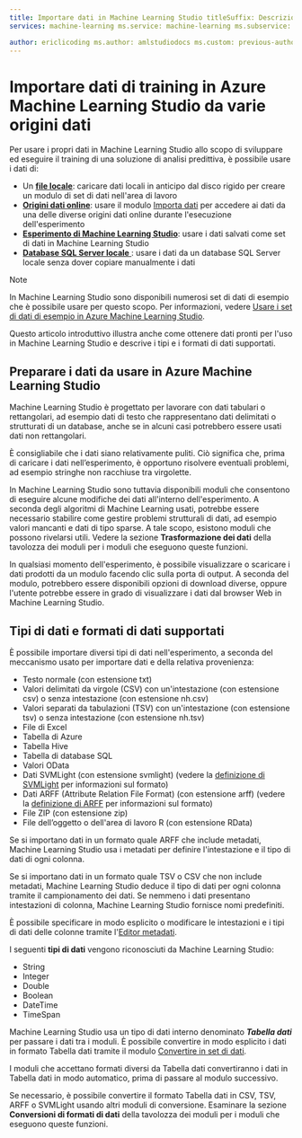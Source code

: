 ```yaml
---
title: Importare dati in Machine Learning Studio titleSuffix: Descrizione di Azure Machine Learning Studio: Come importare dati in Azure Machine Learning Studio da varie origini dati. Informazioni sui tipi di dati e i formati di dati supportati.
services: machine-learning ms.service: machine-learning ms.subservice: studio ms.topic: article

author: ericlicoding ms.author: amlstudiodocs ms.custom: previous-author=heatherbshapiro, previous-ms.author=hshapiro ms.date: 29/11/2017
---
```

# <a name="import-your-training-data-into-azure-machine-learning-studio-from-various-data-sources"></a>Importare dati di training in Azure Machine Learning Studio da varie origini dati

Per usare i propri dati in Machine Learning Studio allo scopo di sviluppare ed eseguire il training di una soluzione di analisi predittiva, è possibile usare i dati di: 

* Un [**file locale**](import-data-from-local-file.md): caricare dati locali in anticipo dal disco rigido per creare un modulo di set di dati nell'area di lavoro
* [**Origini dati online**](import-data-from-online-sources.md): usare il modulo [Importa dati][import-data] per accedere ai dati da una delle diverse origini dati online durante l'esecuzione dell'esperimento
* [**Esperimento di Machine Learning Studio**](import-data-from-an-experiment.md): usare i dati salvati come set di dati in Machine Learning Studio
* [**Database SQL Server locale** ](use-data-from-an-on-premises-sql-server.md): usare i dati da un database SQL Server locale senza dover copiare manualmente i dati

> [!NOTE]
> In Machine Learning Studio sono disponibili numerosi set di dati di esempio che è possibile usare per questo scopo. Per informazioni, vedere [Usare i set di dati di esempio in Azure Machine Learning Studio](use-sample-datasets.md).
> 
> 

Questo articolo introduttivo illustra anche come ottenere dati pronti per l'uso in Machine Learning Studio e descrive i tipi e i formati di dati supportati.

## <a name="get-data-ready-for-use-in-azure-machine-learning-studio"></a>Preparare i dati da usare in Azure Machine Learning Studio
Machine Learning Studio è progettato per lavorare con dati tabulari o rettangolari, ad esempio dati di testo che rappresentano dati delimitati o strutturati di un database, anche se in alcuni casi potrebbero essere usati dati non rettangolari.

È consigliabile che i dati siano relativamente puliti. Ciò significa che, prima di caricare i dati nell’esperimento, è opportuno risolvere eventuali problemi, ad esempio stringhe non racchiuse tra virgolette.

In Machine Learning Studio sono tuttavia disponibili moduli che consentono di eseguire alcune modifiche dei dati all'interno dell'esperimento. A seconda degli algoritmi di Machine Learning usati, potrebbe essere necessario stabilire come gestire problemi strutturali di dati, ad esempio valori mancanti e dati di tipo sparse. A tale scopo, esistono moduli che possono rivelarsi utili. Vedere la sezione **Trasformazione dei dati** della tavolozza dei moduli per i moduli che eseguono queste funzioni.

In qualsiasi momento dell'esperimento, è possibile visualizzare o scaricare i dati prodotti da un modulo facendo clic sulla porta di output. A seconda del modulo, potrebbero essere disponibili opzioni di download diverse, oppure l'utente potrebbe essere in grado di visualizzare i dati dal browser Web in Machine Learning Studio.

## <a name="data-formats-and-data-types-supported"></a>Tipi di dati e formati di dati supportati
È possibile importare diversi tipi di dati nell'esperimento, a seconda del meccanismo usato per importare dati e della relativa provenienza:

* Testo normale (con estensione txt)
* Valori delimitati da virgole (CSV) con un'intestazione (con estensione csv) o senza intestazione (con estensione nh.csv)
* Valori separati da tabulazioni (TSV) con un'intestazione (con estensione tsv) o senza intestazione (con estensione nh.tsv)
* File di Excel
* Tabella di Azure
* Tabella Hive
* Tabella di database SQL
* Valori OData
* Dati SVMLight (con estensione svmlight) (vedere la [definizione di SVMLight](http://svmlight.joachims.org/) per informazioni sul formato)
* Dati ARFF (Attribute Relation File Format) (con estensione arff) (vedere la [definizione di ARFF](http://weka.wikispaces.com/ARFF) per informazioni sul formato)
* File ZIP (con estensione zip)
* File dell’oggetto o dell'area di lavoro R (con estensione RData)

Se si importano dati in un formato quale ARFF che include metadati, Machine Learning Studio usa i metadati per definire l'intestazione e il tipo di dati di ogni colonna.

Se si importano dati in un formato quale TSV o CSV che non include metadati, Machine Learning Studio deduce il tipo di dati per ogni colonna tramite il campionamento dei dati. Se nemmeno i dati presentano intestazioni di colonna, Machine Learning Studio fornisce nomi predefiniti.

È possibile specificare in modo esplicito o modificare le intestazioni e i tipi di dati delle colonne tramite l'[Editor metadati][edit-metadata].

I seguenti **tipi di dati** vengono riconosciuti da Machine Learning Studio:

* String
* Integer
* Double
* Boolean
* DateTime
* TimeSpan

Machine Learning Studio usa un tipo di dati interno denominato ***Tabella dati*** per passare i dati tra i moduli. È possibile convertire in modo esplicito i dati in formato Tabella dati tramite il modulo [Convertire in set di dati][convert-to-dataset].

I moduli che accettano formati diversi da Tabella dati convertiranno i dati in Tabella dati in modo automatico, prima di passare al modulo successivo.

Se necessario, è possibile convertire il formato Tabella dati in CSV, TSV, ARFF o SVMLight usando altri moduli di conversione.
Esaminare la sezione **Conversioni di formati di dati** della tavolozza dei moduli per i moduli che eseguono queste funzioni.

<!-- Module References -->
[convert-to-dataset]: https://msdn.microsoft.com/library/azure/72bf58e0-fc87-4bb1-9704-f1805003b975/
[edit-metadata]: https://msdn.microsoft.com/library/azure/370b6676-c11c-486f-bf73-35349f842a66/
[import-data]: https://msdn.microsoft.com/library/azure/4e1b0fe6-aded-4b3f-a36f-39b8862b9004/

